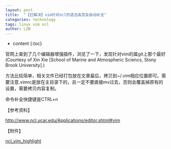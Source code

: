 ```yaml
---
layout: post
title:  "【已解决】vim针对ncl的语法高亮及自动补全" 
categories: technology
tags: linux vim ncl
author: LZN
---
```


* content
{:toc}

官网上查到了几个编辑器增强插件，浏览了一下，发现针对vim的属git上那个最好(Courtesy of Xin Xie [School of Marine and Atmospheric Sciencs, Stony Brook University].)

方法比较简单，相关文件已经打包放在文章最后，拷贝到~/.vim相应位置即可。需要注意.vimrc是放在主目录下的，且一定不要直接mv过去，否则会覆盖掉原有的设置，需要拷贝内容复制。

命令补全快捷键是CTRL+n

【参考资料】

http://www.ncl.ucar.edu/Applications/editor.shtml#vim

【附件】

<a href="https://raw.githubusercontent.com/Novarizark/Novarizark.github.io/master/uploads/2014/10/ncl_vim_highlight.zip">ncl_vim_highlight</a>
